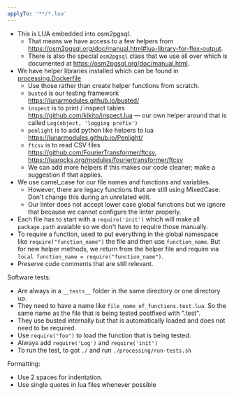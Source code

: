 ```yaml
---
applyTo: '**/*.lua'
---
```


- This is LUA embedded into osm2pgsql.
  - That means we have access to a few helpers from https://osm2pgsql.org/doc/manual.html#lua-library-for-flex-output.
  - There is also the special `osm2pgsql` class that we use all over which is documented at https://osm2pgsql.org/doc/manual.html.
- We have helper libraries installed which can be found in [processing.Dockerfile](../../processing.Dockerfile)
  - Use those rather than create helper functions from scratch.
  - `busted` is our testing framework https://lunarmodules.github.io/busted/
  - `inspect` is to print / inspect tables https://github.com/kikito/inspect.lua — our own helper around that is called `Log(object, 'logging prefix')`
  - `penlight` is to add python like helpers to lua https://lunarmodules.github.io/Penlight/
  - `ftcsv` is to read CSV files https://github.com/FourierTransformer/ftcsv, https://luarocks.org/modules/fouriertransformer/ftcsv
  - We can add more helpers if this makes our code cleaner; make a suggestion if that applies.
- We use camel_case for our file names and functions and variables.
  - However, there are legacy functions that are still using MixedCase. Don't change this during an unrelated edit.
  - Our linter does not accept lower case global functions but we ignore that because we cannot configure the linter properly.
- Each file has to start with a `require('init')` which will make all `package.path` avaiable so we don't have to require those manually.
- To require a function, used to put everything in the global namespace like `require("function_name")` the file and then use `function_name`. But for new helper methods, we return from the helper file and require via  `local function_name = require("function_name")`.
- Preserve code comments that are still relevant.

Software tests:
- Are always in a `__tests__` folder in the same directory or one directory up.
- They need to have a name like `file_name_of_functions.test.lua`. So the same name as the file that is being tested postfixed with ".test".
- They use busted internally but that is automatically loaded and does not need to be required.
- Use `require("foo")` to load the function that is being tested.
- Always add `require('Log')` and `require('init')`
- To run the test, to got `./` and run `./processing/run-tests.sh`

Formatting:
- Use 2 spaces for indentation.
- Use single quotes in lua files whenever possible
